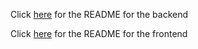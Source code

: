 Click [here](backend/README.md) for the README for the backend

Click [here](frontend) for the README for the frontend